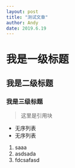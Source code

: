 ```yaml
---
layout: post
title: "测试文章"
author: Andy
date: 2019.6.19
---
```


# 我是一级标题
## 我是二级标题
### 我是三级标题
 
> 这里是引用块

- 无序列表
- 无序列表

1. saaa
2. asdsada
3. fdcsafasd